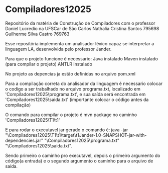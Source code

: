 # Compiladores12025
Repositório da matéria de Construção de Compiladores com o professor Daniel Lucredio na UFSCar de São Carlos
Nathalia Cristina Santos 795698
Guilherme Silva Castro 769763

Esse repositória implementa um analisador léxico capaz se interpretar a linguagem LA, desenvolvida pelo professor Jander.

Para que o projeto funcione é necessario:
Java instalado
Maven instalado (para compilar o projeto)
ANTLR instalado

No projeto as depencias ja estão definidas no arquivo pom.xml

Para a compilação correta do analisador da linguagem é necessario colocar o codigo a ser trabalhado no arquivo programa.txt, localizado em 'Compiladores12025\programa.txt', e sua saída será encontrada em 'Compiladores12025\saida.txt'
(importante colocar o código antes da compilação)

O comando para compilar o projeto é mvn package no caminho 'Compiladores12025\T1\t1' 

E para rodar o executavel jar gerado o comando é:
java -jar "\Compiladores12025\T1\t1\target\t1Jander-1.0-SNAPSHOT-jar-with-dependencies.jar" "\Compiladores12025\programa.txt" "\Compiladores12025\saida.txt".

Sendo primeiro o caminho pro executavel, depois o primeiro argumento do código(a entrada) e o segundo argumento o caminho para o arquivo de saída.
